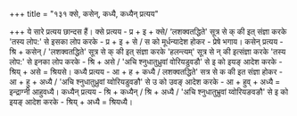 +++
title = "१३१ क्से, कसेन्, कध्यै, कध्यैन् प्रत्यय"

+++
ये सारे प्रत्यय छान्दस हैं।
क्से प्रत्यय - प्र + इ + क्से/ ‘लशक्वतद्धिते' सूत्र से क् की इत् संज्ञा करके 'तस्य लोप:' से इसका लोप करके - प्र + इ + से / स को मूर्धन्यादेश होकर - प्रेषे
भगाय।
कसेन् प्रत्यय - श्रि + कसेन् / 'लशक्वतद्धिते' सूत्र से क् की इत् संज्ञा करके 'हलन्त्यम्' सूत्र से न् की इत्संज्ञा करके 'तस्य लोप:' से इनका लोप करके - श्रि + असे / 'अचि श्नुधातुध्रुवां वोरियडुवडौ' से इ को इयङ् आदेश करके - श्रिय् + असे = श्रियसे।
कध्यै प्रत्यय - आ + ह + कध्यै / लशक्वतद्धिते' सत्र से क की इत संज्ञा होकर - आ + हु + अध्यै / 'अचि श्नुधातुध्रुवां य्वोरियडुवङौ' से उ को उवङ् आदेश करके - आ + हुव् + अध्यै = इन्द्राग्नी आहुवध्यै।
कध्यैन् प्रत्यय - श्रि + कध्यैन् / श्रि + अध्यै / 'अचि श्नुधातुभ्रुवां य्वोरियङवङौ' से इ को इयङ् आदेश करके - श्रिय् + अध्यै = श्रियध्यै।